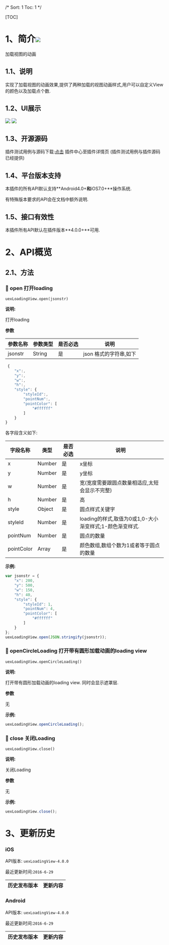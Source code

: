 /*
Sort: 1
Toc: 1
*/

[TOC]
# 1、简介[![](http://appcan-download.oss-cn-beijing.aliyuncs.com/%E5%85%AC%E6%B5%8B%2Fgf.png)]()<ignore>
加载视图的动画
## 1.1、说明<ignore>
实现了加载视图的动画效果,提供了两种加载的视图动画样式,用户可以自定义View的颜色以及加载点个数.
## 1.2、UI展示<ignore>
 ![](/docImg/975/loading.png)  ![](/docImg/975/loading1&#40;1&#41;.png)
## 1.3、开源源码<ignore>
插件测试用例与源码下载:[点击](http://plugin.appcan.cn/details.html?id=453_index) 插件中心至插件详情页 (插件测试用例与插件源码已经提供)
## 1.4、平台版本支持<ignore>

本插件的所有API默认支持**Android4.0+**和**iOS7.0+**操作系统.

有特殊版本要求的API会在文档中额外说明.

## 1.5、接口有效性<ignore>

本插件所有API默认在插件版本**4.0.0+**可用.
# 2、API概览<ignore>

## 2.1、方法<ignore>

### 🍭 open 打开loading

`uexLoadingView.open(jsonstr)`

**说明:**

打开loading

**参数**

| 参数名称    | 参数类型   | 是否必选 | 说明             |
| ------- | ------ | ---- | -------------- |
| jsonstr | String | 是    | json 格式的字符串,如下 |

```javascript
 {  
    "x":,
    "y":,
    "w":,
    "h":,
    "style": {
        "styleId":,
        "pointNum":,
        "pointColor": [
            "#ffffff"
        ]
    }
}
```

各字段含义如下:

| 字段名称       | 类型     | 是否必选 | 说明                                   |
| ---------- | ------ | ---- | ------------------------------------ |
| x          | Number | 是    | x坐标                                  |
| y          | Number | 是    | y坐标                                  |
| w          | Number | 是    | 宽(宽度需要跟圆点数量相适应,太短会显示不完整)             |
| h          | Number | 是    | 高                                    |
| style      | Object | 是    | 圆点样式关键字                              |
| styleId    | Number | 是    | loading的样式,取值为0或1,0-大小渐变样式;1-颜色渐变样式. |
| pointNum   | Number | 是    | 圆点的数量                                |
| pointColor | Array  | 是    | 颜色数组,数组个数为1或者等于圆点的数量                 |

**示例:**

```javascript
var jsonstr = {
    "x": 200, 
    "y": 500, 
    "w": 150, 
    "h": 40, 
    "style": {
        "styleId": 1, 
        "pointNum": 4, 
        "pointColor": [
            "#ffffff"
        ]
    }
};
uexLoadingView.open(JSON.stringify(jsonstr));
```

### 🍭 openCircleLoading 打开带有圆形加载动画的loading view

`uexLoadingView.openCircleLoading()`

**说明:**

打开带有圆形加载动画的loading view. 同时会显示遮罩层.

**参数**

无


**示例:**

```javascript
uexLoadingView.openCircleLoading();
```

### 🍭 close 关闭Loading

`uexLoadingView.close()`

**说明:**

关闭Loading

**参数**

无

**示例:**

```javascript
uexLoadingView.close();
```

# 3、更新历史<ignore>

### iOS<ignore>

API版本: `uexLoadingView-4.0.0`

最近更新时间:`2016-6-29`

| 历史发布版本 | 更新内容                               |
| ------ | ---------------------------------- |

### Android<ignore>

API版本: `uexLoadingView-4.0.0`

最近更新时间:`2016-6-29`

| 历史发布版本 | 更新内容                       |
| ------ | -------------------------- |
